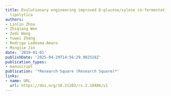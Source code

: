 ```yaml
---
title: Evolutionary engineering improved D-glucose/xylose co-fermentation of Yarrowia
  lipolytica
authors:
- Linlin Zhou
- Zhiqiang Wen
- Zedi Wang
- Yuwei Zhang
- Rodrigo Ledesma‐Amaro
- Mingjie Jin
date: '2019-01-01'
publishDate: '2025-04-29T14:56:29.902518Z'
publication_types:
- manuscript
publication: '*Research Square (Research Square)*'
links:
- name: URL
  url: https://doi.org/10.21203/rs.2.19486/v1
---
```

